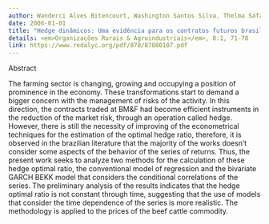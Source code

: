 ```yaml
---
author: Wanderci Alves Bitencourt, Washington Santos Silva, Thelma Sáfadi.
date: 2006-01-01
title: "Hedge dinâmicos: Uma evidência para os contratos futuros brasileiros"
details: <em>Organizações Rurais & Agroindustriais</em>, 8:1, 71-78
link: https://www.redalyc.org/pdf/878/87880107.pdf
---
```


Abstract

The farming sector is changing, growing and occupying a position of prominence 
in the economy. These transformations start to demand a bigger concern with the management of risks of the activity. In this direction, the contracts traded at BM&F had become efficient instruments in the reduction of the market risk, 
through an operation called hedge. However, there is still the necessity of improving of the econometrical techniques for the estimation of the optimal 
hedge ratio, therefore, it is observed in the brazilian literature that the majority of the works doesn’t consider some aspects of the behavior of the 
series of returns. Thus, the present work seeks to analyze two methods for the calculation of these hedge optimal ratio, the conventional model of regression 
and the bivariate GARCH BEKK model that considers the conditional correlations 
of the series. The preliminary analysis of the results indicates that the hedge optimal ratio is not constant through time, suggesting that the use of models 
that consider the time dependence of the series is more realistic. 
The methodology is applied to the prices of the beef cattle commodity.
